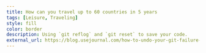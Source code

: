 ```yaml
---
title: How can you travel up to 60 countries in 5 years
tags: [Leisure, Traveling]
style: fill
color: border
description: Using `git reflog` and `git reset` to save your code.
external_url: https://blog.usejournal.com/how-to-undo-your-git-failure-b76e31ecac74
---
```

